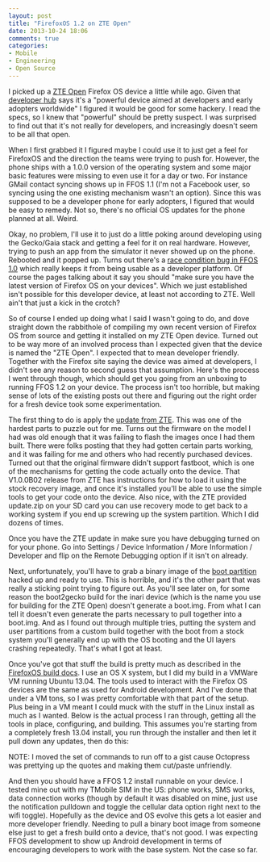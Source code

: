 ```yaml
---
layout: post
title: "FirefoxOS 1.2 on ZTE Open"
date: 2013-10-24 18:06
comments: true
categories: 
- Mobile
- Engineering
- Open Source
---
```

I picked up a [ZTE Open](http://www.engadget.com/2013/10/03/zte-open-review/)
Firefox OS device a little while ago. Given that
[developer hub](https://marketplace.firefox.com/developers/dev_phone) says
it's a "powerful device aimed at developers and early adopters worldwide" I
figured it would be good for some hackery. I read the specs, so I knew that
"powerful" should be pretty suspect. I was surprised to find out that it's not
really for developers, and increasingly doesn't seem to be all that open.

When I first grabbed it I figured maybe I could use it to just get a feel for
FirefoxOS and the direction the teams were trying to push for. However, the
phone ships with a 1.0.0 version of the operating system and some major basic
features were missing to even use it for a day or two. For instance GMail
contact syncing shows up in FFOS 1.1 (I'm not a Facebook user, so syncing using
the one existing mechanism wasn't an option). Since this was supposed to be
a developer phone for early adopters, I figured that would be easy to remedy.
Not so, there's no official OS updates for the phone planned at all. Weird.

Okay, no problem, I'll use it to just do a little poking around developing
using the Gecko/Gaia stack and getting a feel for it on real hardware. However,
trying to push an app from the simulator it never showed up on the phone.
Rebooted and it popped up. Turns out there's a
[race condition bug in FFOS 1.0](https://bugzilla.mozilla.org/show_bug.cgi?id=842725)
which really keeps it from being usable as a developer platform. 
Of course the pages talking about it say you should "make sure you have the
latest version of Firefox OS on your devices". Which we just established
isn't possible for this developer device, at least not according to ZTE.
Well ain't that just a kick in the crotch?

So of course I ended up doing what I said I wasn't going to do, and dove
straight down the rabbithole of compiling my own recent version of Firefox OS
from source and getting it installed on my ZTE Open device. Turned out to be
way more of an involved process than I expected given that the device is named
the "ZTE Open". I expected that to mean developer friendly. Together with the
Firefox site saying the device was aimed at developers, I didn't see any
reason to second guess that assumption. Here's the process I went through
though, which should get you going from an unboxing to running FFOS 1.2 on
your device. The process isn't too horrible, but making sense of lots of the
existing posts out there and figuring out the right order for a fresh device
took some experimentation.

The first thing to do is apply the
[update from ZTE](http://www.ztedevices.com/support/smart_phone/b5a2981a-1714-4ac7-89e1-630e93e220f8.html?type=software).
This was one of the hardest parts to puzzle out for me. Turns out the firmware
on the model I had was old enough that it was failing to flash the images once
I had them built. There were folks posting that they had gotten certain parts
working, and it was failing for me and others who had recently purchased
devices. Turned out that the original firmware didn't support fastboot, which
is one of the mechanisms for getting the code actually onto the device. That
V1.0.0B02 release from ZTE has instructions for how to load it using the stock
recovery image, and once it's installed you'll be able to use the simple tools
to get your code onto the device. Also nice, with the ZTE provided update.zip
on your SD card you can use recovery mode to get back to a working system if
you end up screwing up the system partition. Which I did dozens of times.

Once you have the ZTE update in make sure you have debugging turned on for
your phone. Go into Settings / Device Information / More Information / 
Developer and flip on the Remote Debugging option if it isn't on already.

Next, unfortunately, you'll have to grab a binary image of the
[boot partition](http://sl.edujose.org/2013/10/adapted-boot-image-for-use-with-b2g.html)
hacked up and ready to use. This is horrible, and it's the other part that was
really a sticking point trying to figure out. As you'll see later on, for some
reason the boot2gecko build for the inari device (which is the name you use
for building for the ZTE Open) doesn't generate a boot.img. From what I can
tell it doesn't even generate the parts necessary to pull together into a
boot.img. And as I found out through multiple tries, putting the system and
user partitions from a custom build together with the boot from a stock system
you'll generally end up with the OS booting and the UI layers crashing 
repeatedly. That's what I got at least.

Once you've got that stuff the build is pretty much as described in the
[FirefoxOS build docs](https://developer.mozilla.org/en-US/docs/Mozilla/Firefox_OS/Firefox_OS_build_prerequisites).
I use an OS X system, but I did my build in a VMWare VM running Ubuntu 13.04.
The tools used to interact with the Firefox OS devices are the same as used
for Android development. And I've done that under a VM tons, so I was pretty
comfortable with that part of the setup. Plus being in a VM meant I could muck
with the stuff in the Linux install as much as I wanted. Below is the actual process I
ran through, getting all the tools in place, configuring, and building. This
assumes you're starting from a completely fresh 13.04 install, you run through
the installer and then let it pull down any updates, then do this:

<script src="https://gist.github.com/mikerowehl/7275342.js"></script>

NOTE: I moved the set of commands to run off to a gist cause Octopress was 
prettying up the quotes and making them cut/paste unfriendly.

And then you should have a FFOS 1.2 install runnable on your device. I tested
mine out with my TMobile SIM in the US: phone works, SMS works, data connection
works (though by default it was disabled on mine, just use the notification
pulldown and toggle the cellular data option right next to the wifi toggle).
Hopefully as the device and OS evolve this gets a lot easier and more developer
friendly. Needing to pull a binary boot image from someone else just to get a
fresh build onto a device, that's not good. I was expecting FFOS development
to show up Android development in terms of encouraging developers to work with
the base system. Not the case so far.
